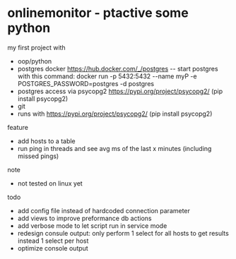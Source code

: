 # onlinemonitor - ptactive some python

my first project with
- oop/python 
- postgres docker https://hub.docker.com/_/postgres
-- start postgres with this command: docker run -p 5432:5432 --name myP -e POSTGRES_PASSWORD=postgres -d postgres
- postgres access via psycopg2 https://pypi.org/project/psycopg2/ (pip install psycopg2)
- git
- runs with https://pypi.org/project/psycopg2/ (pip install psycopg2)

feature
- add hosts to a table
- run ping in threads and see avg ms of the last x minutes (including missed pings)

note
- not tested on linux yet

todo
- add config file instead of hardcoded connection parameter
- add views to improve preformance db actions
- add verbose mode to let script run in service mode
- redesign consule output: only perform 1 select for all hosts to get results instead 1 select per host
- optimize console output

